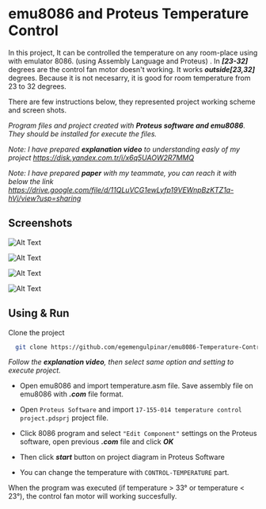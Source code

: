 # emu8086 and Proteus Temperature Control

In this project, It can be controlled the temperature on any room-place using with emulator 8086. (using Assembly Language and Proteus)
. In ***[23-32]*** degrees are the control fan motor doesn't working.
It works ***outside[23,32]*** degrees. Because it is not necesarry, it is good for room temperature from 23 to 32 degrees.

There are few instructions below, they represented project working scheme and screen shots.



 *Program files and project created with **Proteus software and emu8086**. They should be installed for execute the files.*


*Note: I have prepared  **explanation video** to understanding easly of my project
https://disk.yandex.com.tr/i/x6q5UAOW2R7MMQ*

*Note: I have prepared  **paper** with my teammate, you can reach it with below the link
https://drive.google.com/file/d/11QLuVCG1ewLyfp19VEWnpBzKTZ1a-hVj/view?usp=sharing*




## Screenshots

![Alt Text](https://www.linkpicture.com/q/temperature.jpg)




![Alt Text](https://www.linkpicture.com/q/4_343.jpg)



![Alt Text](https://www.linkpicture.com/q/3_382.jpg)


![Alt Text](https://www.linkpicture.com/q/temp2.jpg)




## Using & Run 



Clone the project

```bash
  git clone https://github.com/egemengulpinar/emu8086-Temperature-Control.git
```

*Follow the ***explanation video***, then select same option and setting to execute project.*


- Open emu8086 and import temperature.asm file. Save assembly file on emu8086 with ***.com*** file format.

- Open `Proteus Software` and import `17-155-014 temperature control project.pdsprj` project file.



- Click 8086 program and select `"Edit Component"` settings on the Proteus software, open previous ***.com*** file and click ***OK***

- Then click ***start*** button on project diagram in Proteus Software

- You can change the temperature with  `CONTROL-TEMPERATURE` part.

When the program was executed (if  temperature > 33&deg;  or temperature < 23&deg;), the control fan motor will working succesfully.






